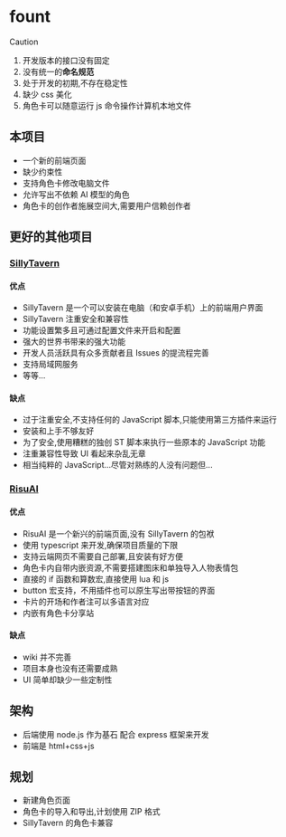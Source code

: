 # fount

> [!CAUTION]
>
> 1. 开发版本的接口没有固定
> 2. 没有统一的**命名规范**
> 3. 处于开发的初期,不存在稳定性
> 4. 缺少 css 美化
> 5. 角色卡可以随意运行 js 命令操作计算机本地文件

## 本项目

- 一个新的前端页面
- 缺少约束性
- 支持角色卡修改电脑文件
- 允许写出不依赖 AI 模型的角色
- 角色卡的创作者施展空间大,需要用户信赖创作者

## 更好的其他项目

### [SillyTavern](https://github.com/SillyTavern/SillyTavern)

#### 优点

- SillyTavern 是一个可以安装在电脑（和安卓手机）上的前端用户界面
- SillyTavern 注重安全和兼容性
- 功能设置繁多且可通过配置文件来开启和配置
- 强大的世界书带来的强大功能
- 开发人员活跃具有众多贡献者且 Issues 的提流程完善
- 支持局域网服务
- 等等...

#### 缺点

- 过于注重安全,不支持任何的 JavaScript 脚本,只能使用第三方插件来运行
- 安装和上手不够友好
- 为了安全,使用糟糕的独创 ST 脚本来执行一些原本的 JavaScript 功能
- 注重兼容性导致 UI 看起来杂乱无章
- 相当纯粹的 JavaScript...尽管对熟练的人没有问题但...

### [RisuAI](https://github.com/kwaroran/RisuAI)

#### 优点

- RisuAI 是一个新兴的前端页面,没有 SillyTavern 的包袱
- 使用 typescript 来开发,确保项目质量的下限
- 支持云端网页不需要自己部署,且安装有好方便
- 角色卡内自带内嵌资源,不需要搭建图床和单独导入人物表情包
- 直接的 if 函数和算数宏,直接使用 lua 和 js
- button 宏支持，不用插件也可以原生写出带按钮的界面
- 卡片的开场和作者注可以多语言对应
- 内嵌有角色卡分享站

#### 缺点

- wiki 并不完善
- 项目本身也没有还需要成熟
- UI 简单却缺少一些定制性

## 架构

- 后端使用 node.js 作为基石 配合 express 框架来开发
- 前端是 html+css+js

## 规划

- 新建角色页面
- 角色卡的导入和导出,计划使用 ZIP 格式
- SillyTavern 的角色卡兼容
